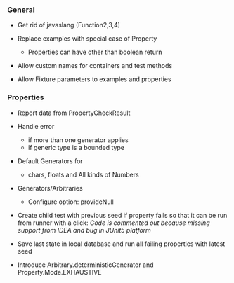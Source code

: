 ### General

- Get rid of javaslang (Function2,3,4)

- Replace examples with special case of Property
  - Properties can have other than boolean return

- Allow custom names for containers and test methods
- Allow Fixture parameters to examples and properties


### Properties

- Report data from PropertyCheckResult
- Handle error 
  - if more than one generator applies
  - if generic type is a bounded type
- Default Generators for
  - chars, floats and All kinds of Numbers
- Generators/Arbitraries
  - Configure option: provideNull
- Create child test with previous seed if property fails so that it can be run from runner with a click:
  _Code is commented out because missing support from IDEA and bug in JUnit5 platform_

- Save last state in local database and run all failing properties with 
  latest seed

- Introduce Arbitrary.deterministicGenerator and Property.Mode.EXHAUSTIVE
